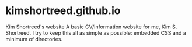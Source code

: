 # kimshortreed.github.io
Kim Shortreed's website
A basic CV/information website for me, Kim S. Shortreed. I try to keep this all as simple as possible: embedded CSS and a minimum of directories. 

